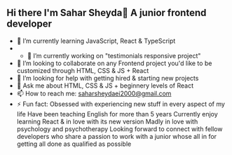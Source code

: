## Hi there I'm Sahar Sheyda👋 A junior frontend developer
- 🌱 I’m currently learning JavaScript, React & TypeScript
- - 🔭 I’m currently working on "testimonials responsive project"
- 👯 I’m looking to collaborate on any Frontend project you'd like to be customized through HTML, CSS & JS + React
- 🤔 I’m looking for help with getting hired & starting new projects
- 💬 Ask me about HTML, CSS & JS + beginnery levels of React
- 📫 How to reach me: saharsheydaei2000@gmail.com
- ⚡ Fun fact: Obsessed with experiencing new stuff in every aspect of my life
              Have been teaching English for more than 5 years
              Currently enjoy learning React & in love with its new version
              Madly in love with psychology and psychotherapy
              Looking forward to connect with fellow developers who share a passion to work with a junior whose all in for getting all done as qualified as possible             
